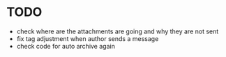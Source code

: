 # TODO

- check where are the attachments are going and why they are not sent
- fix tag adjustment when author sends a message
- check code for auto archive again
